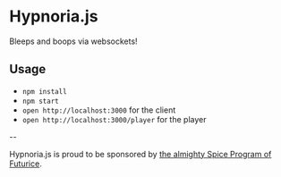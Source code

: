 # Hypnoria.js

Bleeps and boops via websockets!

## Usage

- `npm install`
- `npm start`
- `open http://localhost:3000` for the client
- `open http://localhost:3000/player` for the player

--

Hypnoria.js is proud to be sponsored by [the almighty Spice Program of Futurice](http://spiceprogram.org/oss-sponsorship/).
